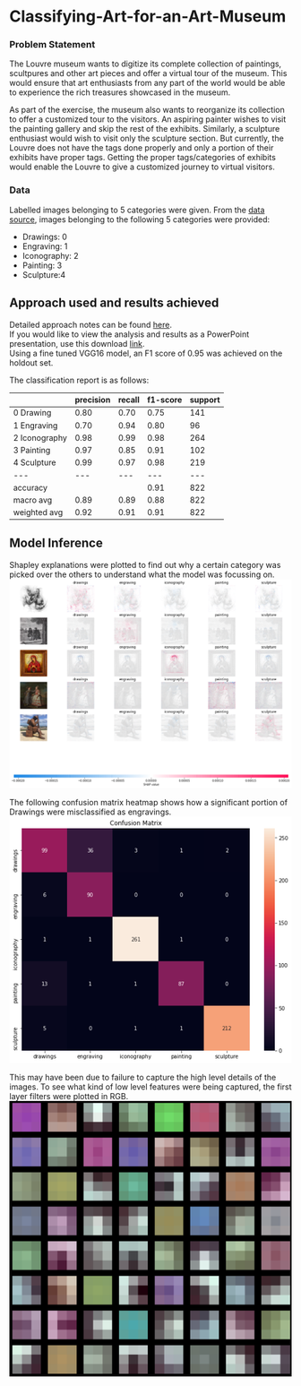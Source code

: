 # Classifying-Art-for-an-Art-Museum

### Problem Statement
The Louvre museum wants to digitize its complete collection of paintings, scultpures and other art pieces and offer a virtual tour of the museum. This would ensure that art enthusiasts from any part of the world would be able to experience the rich treasures showcased in the museum.

As part of the exercise, the museum also wants to reorganize its collection to offer a customized tour to the visitors. An aspiring painter wishes to visit the painting gallery and skip the rest of the exhibits. Similarly, a sculpture enthusiast would wish to visit only the sculpture section. But currently, the Louvre does not have the tags done properly and only a portion of their exhibits have proper tags. Getting the proper tags/categories of exhibits would enable the Louvre to give a customized journey to virtual visitors.

### Data
Labelled images belonging to 5 categories were given. From the [data source](https://rusmuseumvrm.ru/collections/index.php?lang=en), images belonging to the following 5 categories were provided:
* Drawings: 0
* Engraving: 1
* Iconography: 2
* Painting: 3
* Sculpture:4 

## Approach used and results achieved
Detailed approach notes can be found [here](https://github.com/aditya-jagdev/Classifying-Art-for-an-Art-Museum/blob/main/Approach%20Notes.md). <br>
If you would like to view the analysis and results as a PowerPoint presentation, use this download [link](https://github.com/aditya-jagdev/Classifying-Art-for-an-Art-Museum/raw/main/Aditya%20Jagdev%20Tag%20the%20Art.pptx). <br>
Using a fine tuned VGG16 model, an F1 score of 0.95 was achieved on the holdout set.

The classification report is as follows:

|               |precision  |recall     |f1-score   |support    |
|---            |---        |---        |---        |---        |
|0 Drawing      |0.80       |0.70       |0.75       |141        |
|1 Engraving    |0.70       |0.94       |0.80       |96         |
|2 Iconography  |0.98       |0.99       |0.98       |264        |
|3 Painting     |0.97       |0.85       |0.91       |102        |
|4 Sculpture    |0.99       |0.97       |0.98       |219        |
|---            |---        |---        |---        |---        |
|accuracy       |           |           |0.91       |822        |
|macro avg      |0.89       |0.89       |0.88       |822        |
|weighted avg   |0.92       |0.91       |0.91       |822        |

## Model Inference
Shapley explanations were plotted to find out why a certain category was picked over the others to understand what the model was focussing on.
![](https://raw.githubusercontent.com/aditya-jagdev/Classifying-Art-for-an-Art-Museum/main/SHAP%20Images/white%20bg.png)

The following confusion matrix heatmap shows how a significant portion of Drawings were misclassified as engravings.
![](https://raw.githubusercontent.com/aditya-jagdev/Classifying-Art-for-an-Art-Museum/main/Confusion%20Matrix/cm.png)

This may have been due to failure to capture the high level details of the images. To see what kind of low level features were being captured, the first layer filters were plotted in RGB.
![](https://raw.githubusercontent.com/aditya-jagdev/Classifying-Art-for-an-Art-Museum/main/VGG%20Filters/layer%201.png)

